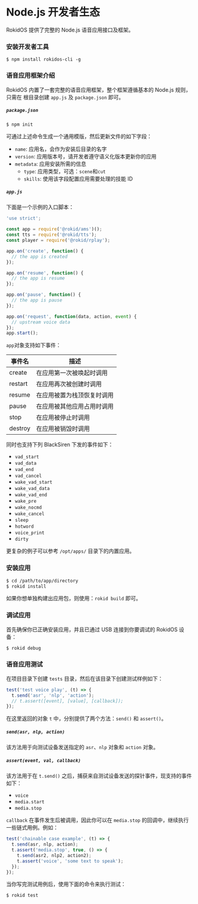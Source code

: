 # Node.js 开发者生态

RokidOS 提供了完整的 Node.js 语音应用接口及框架。

### 安装开发者工具

```shell
$ npm install rokidos-cli -g
```

### 语音应用框架介绍

RokidOS 内置了一套完整的语音应用框架，整个框架遵循基本的 Node.js 规则，只需在
根目录创建 `app.js` 及 `package.json` 即可。

##### `package.json`

```shell
$ npm init
```

可通过上述命令生成一个通用模版，然后更新文件的如下字段：

- `name`: 应用名，会作为安装后目录的名字
- `version`: 应用版本号，请开发者遵守语义化版本更新你的应用
- `metadata`: 应用安装所需的信息
  - `type`: 应用类型，可选：`scene`和`cut`
  - `skills`: 使用该字段配置应用需要处理的技能 ID

##### `app.js`

下面是一个示例的入口脚本：

```js
'use strict';

const app = require('@rokid/ams')();
const tts = require('@rokid/tts');
const player = require('@rokid/rplay');

app.on('create', function() {
  // the app is created
});

app.on('resume', function() {
  // the app is resume
});

app.on('pause', function() {
  // the app is pause
});

app.on('request', function(data, action, event) {
  // upstream voice data
});
app.start();
```

`app`对象支持如下事件：

| 事件名   | 描述                    |
|---------|-------------------------|
| create  | 在应用第一次被唤起时调用   |
| restart | 在应用再次被创建时调用     |
| resume  | 在应用被置为栈顶恢复时调用 |
| pause   | 在应用被其他应用占用时调用 |
| stop    | 在应用被停止时调用        |
| destroy | 在应用被销毁时调用        |

同时也支持下列 BlackSiren 下发的事件如下：

- `vad_start`
- `vad_data`
- `vad_end`
- `vad_cancel`
- `wake_vad_start`
- `wake_vad_data`
- `wake_vad_end`
- `wake_pre`
- `wake_nocmd`
- `wake_cancel`
- `sleep`
- `hotword`
- `voice_print`
- `dirty`

更复杂的例子可以参考 `/opt/apps/` 目录下的内置应用。

### 安装应用

```sh
$ cd /path/to/app/directory
$ rokid install
```

如果你想单独构建出应用包，则使用：`rokid build` 即可。

### 调试应用

首先确保你已正确安装应用，并且已通过 USB 连接到你要调试的 RokidOS 设备：

```sh
$ rokid debug
```

### 语音应用测试

在项目目录下创建 `tests` 目录，然后在该目录下创建测试样例如下：

```js
test('test voice play', (t) => {
  t.send('asr', 'nlp', 'action');
  // t.assert([event], [value], [callback]);
});
```

在这里返回的对象 `t` 中，分别提供了两个方法：`send()` 和 `assert()`。

##### `send(asr, nlp, action)`

该方法用于向测试设备发送指定的 `asr`、`nlp` 对象和 `action` 对象。

##### `assert(event, val, callback)`

该方法用于在 `t.send()` 之后，捕获来自测试设备发送的探针事件，现支持的事件如下：

- `voice`
- `media.start`
- `media.stop`

`callback` 在事件发生后被调用，因此你可以在 `media.stop` 的回调中，继续执行一些链式用例。例如：

```js
test('chainable case example', (t) => {
  t.send(asr, nlp, action);
  t.assert('media.stop', true, () => {
    t.send(asr2, nlp2, action2);
    t.assert('voice', 'some text to speak');
  });
});
```

当你写完测试用例后，使用下面的命令来执行测试：

```sh
$ rokid test
```

